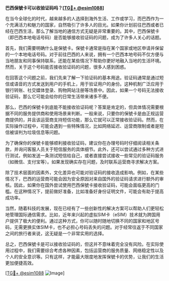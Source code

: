 **巴西保號卡可以收验证码吗？[[TG💪+ @esim1088](https://t.me/s/esim1088)]**

在当今全球化的时代，越来越多的人选择到海外生活、工作或学习，而巴西作为一个充满活力和魅力的国家，自然吸引了许多人的目光。如果你计划前往巴西或者已经在巴西生活，那么了解当地的通信方式无疑是非常重要的。其中，巴西保號卡（即巴西本地电话号码）是否能够接收验证码的问题，成为了许多人关心的话题。

首先，我们需要明确什么是保號卡。保號卡通常是指在某个国家或地区申请并保留的一个本地电话号码。对于前往巴西的人来说，拥有一个巴西本地号码不仅方便与当地朋友和同事保持联系，还能在某些情况下帮助你更好地融入当地的生活环境。然而，关于这个号码能否接收验证码的问题，很多人感到困惑。

在回答这个问题之前，我们先来了解一下验证码的基本用途。验证码通常是通过短信或语音的方式发送到用户的手机上，用于验证用户的身份。这种机制广泛应用于银行转账、社交媒体登录、购物网站注册等场景中。因此，如果一个号码无法接收验证码，那么它可能会给你的日常生活带来诸多不便。

那么，巴西的保號卡到底能不能接收验证码呢？答案是肯定的，但具体情况需要根据不同的服务提供商和使用场景来判断。一般来说，只要你的保號卡是由正规运营商提供的，并且该运营商支持短信功能，那么它就可以正常接收验证码。然而，在实际操作过程中，可能会遇到一些特殊情况，比如网络延迟、运营商限制或者是短信被误判为垃圾信息等问题。

为了确保你的保號卡能够顺利接收验证码，建议你在办理号码时仔细阅读相关条款，并询问客服人员关于短信服务的具体细节。此外，还可以尝试通过多种方式进行测试，例如发送一条测试短信给自己，或者直接尝试接收一些常见的验证码服务（如微信、支付宝等）。如果发现确实存在问题，及时联系运营商寻求解决方案。

除了技术层面的因素外，文化差异也可能对验证码的接收造成影响。例如，在某些情况下，巴西的运营商可能会因为安全原因对来自国外的验证码请求进行额外的审核。因此，如果你在国外尝试使用巴西保號卡接收验证码，可能会面临更高的门槛。在这种情况下，提前做好准备，比如准备好身份证明文件，可能会有助于提高成功率。

当然，随着科技的发展，现在已经有了一些创新性的解决方案可以帮助人们更轻松地管理国际通信需求。比如，近年来兴起的虚拟SIM卡（eSIM）技术就为跨国用户提供了极大的便利。通过这种方式，你可以随时随地切换不同的国家和地区号码，无需更换实体SIM卡，也不必担心号码丢失的问题。对于经常往返于不同国家之间的旅行者来说，这无疑是一个非常实用的选择。

总之，巴西保號卡是可以接收验证码的，但这并不意味着完全没有风险。在实际使用过程中，我们需要综合考虑各种因素，包括运营商的服务质量、网络稳定性以及个人的安全意识等。只有这样，才能最大限度地发挥保號卡的优势，让我们的生活更加便捷高效。

[[TG💪+ @esim1088](https://t.me/s/esim1088) ![Image](https://i.postimg.cc/4NQfJmqS/Snipaste-2025-05-13-00-14-12.png)]